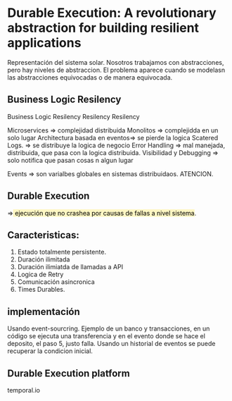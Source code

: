 # Durable Execution: A revolutionary abstraction for building resilient applications

Representación del sistema solar.
Nosotros trabajamos con abstracciones, pero hay niveles de abstraccion. El problema aparece cuando se modelasn las abstracciones equivocadas o de manera equivocada.

Business Logic
Resilency
-------------------------------
Business Logic
Resilency
Resilency
Resilency


Microservices => complejidad distribuida
Monolitos => complejidda en un solo lugar
Architectura basada en eventos=> se pierde la logica
Scatered Logs. => se distribuye la logica de negocio
Error Handling => mal manejada, distribuida, que pasa con la logica distribuida.
Visibilidad y Debugging => solo notifica que pasan cosas n algun lugar

Events => son varialbes globales en sistemas distribuidaos. ATENCION.

## Durable Execution 

=><mark style="background: #FFF3A3A6;"> ejecución que no crashea por causas de fallas a nivel sistema</mark>.


## Caracteristicas:

1. Estado totalmente persistente.
2. Duración ilimitada
3. Duración ilimiatda de llamadas a API
4. Logica de Retry
5. Comunicación asincronica
6. Times Durables.

## implementación

Usando event-sourcring.
Ejemplo de un banco y transacciones, en un código se ejecuta una transferencia y en el evento donde se hace el deposito, el paso 5, justo falla. Usando un historial de eventos se puede recuperar la condicion inicial.

## Durable Execution platform

temporal.io

